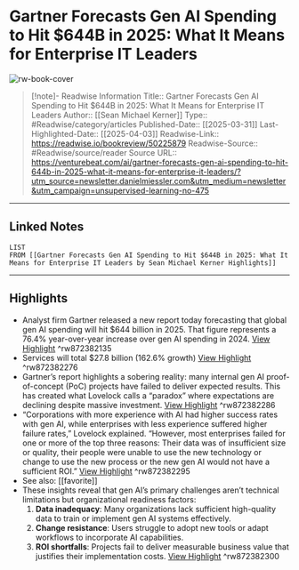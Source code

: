 # Gartner Forecasts Gen AI Spending to Hit $644B in 2025: What It Means for Enterprise IT Leaders

![rw-book-cover](https://venturebeat.com/wp-content/uploads/2025/03/corporate-ai-usage-smk.jpg?w=1024?w=1200&strip=all)
<br>
>[!note]- Readwise Information
>Title:: Gartner Forecasts Gen AI Spending to Hit $644B in 2025: What It Means for Enterprise IT Leaders
>Author:: [[Sean Michael Kerner]]
>Type:: #Readwise/category/articles
>Published-Date:: [[2025-03-31]]
>Last-Highlighted-Date:: [[2025-04-03]]
>Readwise-Link:: https://readwise.io/bookreview/50225879
>Readwise-Source:: #Readwise/source/reader
>Source URL:: https://venturebeat.com/ai/gartner-forecasts-gen-ai-spending-to-hit-644b-in-2025-what-it-means-for-enterprise-it-leaders/?utm_source=newsletter.danielmiessler.com&utm_medium=newsletter&utm_campaign=unsupervised-learning-no-475
--- 

## Linked Notes
```dataview
LIST
FROM [[Gartner Forecasts Gen AI Spending to Hit $644B in 2025: What It Means for Enterprise IT Leaders by Sean Michael Kerner Highlights]]
```

---

## Highlights
- Analyst firm Gartner released a new report today forecasting that global gen AI spending will hit $644 billion in 2025. That figure represents a 76.4% year-over-year increase over gen AI spending in 2024. [View Highlight](https://readwise.io/open/872382135) ^rw872382135
- Services will total $27.8 billion (162.6% growth) [View Highlight](https://readwise.io/open/872382276) ^rw872382276
- Gartner’s report highlights a sobering reality: many internal gen AI proof-of-concept (PoC) projects have failed to deliver expected results. This has created what Lovelock calls a “paradox” where expectations are declining despite massive investment. [View Highlight](https://readwise.io/open/872382286) ^rw872382286
- “Corporations with more experience with AI had higher success rates with gen AI, while enterprises with less experience suffered higher failure rates,” Lovelock explained. “However, most enterprises failed for one or more of the top three reasons: Their data was of insufficient size or quality, their people were unable to use the new technology or change to use the new process or the new gen AI would not have a sufficient ROI.” [View Highlight](https://readwise.io/open/872382295) ^rw872382295 
- See also: [[favorite]] 
- These insights reveal that gen AI’s primary challenges aren’t technical limitations but organizational readiness factors:
  1. **Data inadequacy**: Many organizations lack sufficient high-quality data to train or implement gen AI systems effectively.
  2. **Change resistance**: Users struggle to adopt new tools or adapt workflows to incorporate AI capabilities.
  3. **ROI shortfalls**: Projects fail to deliver measurable business value that justifies their implementation costs. [View Highlight](https://readwise.io/open/872382300) ^rw872382300
